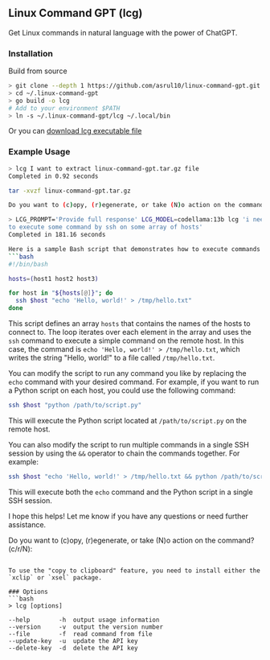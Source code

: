 ## Linux Command GPT (lcg)
Get Linux commands in natural language with the power of ChatGPT.

### Installation
Build from source
```bash
> git clone --depth 1 https://github.com/asrul10/linux-command-gpt.git ~/.linux-command-gpt
> cd ~/.linux-command-gpt
> go build -o lcg
# Add to your environment $PATH
> ln -s ~/.linux-command-gpt/lcg ~/.local/bin
```

Or you can [download lcg executable file](https://github.com/asrul10/linux-command-gpt/releases)

### Example Usage

```bash
> lcg I want to extract linux-command-gpt.tar.gz file
Completed in 0.92 seconds

tar -xvzf linux-command-gpt.tar.gz 

Do you want to (c)opy, (r)egenerate, or take (N)o action on the command? (c/r/N):
```

```bash
> LCG_PROMPT='Provide full response' LCG_MODEL=codellama:13b lcg 'i need bash script 
to execute some command by ssh on some array of hosts'
Completed in 181.16 seconds

Here is a sample Bash script that demonstrates how to execute commands over SSH on an array of hosts:
```bash
#!/bin/bash

hosts=(host1 host2 host3)

for host in "${hosts[@]}"; do
  ssh $host "echo 'Hello, world!' > /tmp/hello.txt"
done
```
This script defines an array `hosts` that contains the names of the hosts to connect to. The loop iterates over each element in the array and uses the `ssh` command to execute a simple command on the remote host. In this case, the command is `echo 'Hello, world!' > /tmp/hello.txt`, which writes the string "Hello, world!" to a file called `/tmp/hello.txt`.

You can modify the script to run any command you like by replacing the `echo` command with your desired command. For example, if you want to run a Python script on each host, you could use the following command:
```bash
ssh $host "python /path/to/script.py"
```
This will execute the Python script located at `/path/to/script.py` on the remote host.

You can also modify the script to run multiple commands in a single SSH session by using the `&&` operator to chain the commands together. For example:
```bash
ssh $host "echo 'Hello, world!' > /tmp/hello.txt && python /path/to/script.py"
```
This will execute both the `echo` command and the Python script in a single SSH session.

I hope this helps! Let me know if you have any questions or need further assistance.

Do you want to (c)opy, (r)egenerate, or take (N)o action on the command? (c/r/N):
```

To use the "copy to clipboard" feature, you need to install either the `xclip` or `xsel` package.

### Options
```bash
> lcg [options]

--help        -h  output usage information
--version     -v  output the version number
--file        -f  read command from file
--update-key  -u  update the API key
--delete-key  -d  delete the API key
```
